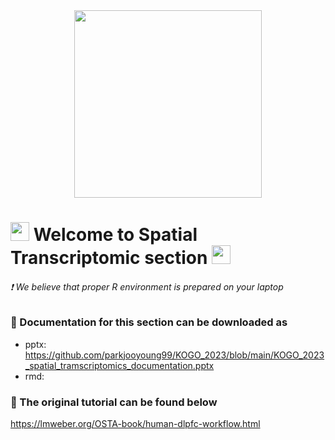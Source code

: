 <div id="header" align="center">
  <img src="https://media.giphy.com/media/VekcnHOwOI5So/giphy.gif" width="300"/>
</div>

<h1>
  <img src="https://media.giphy.com/media/hvRJCLFzcasrR4ia7z/giphy.gif" width="30px"/>
   Welcome to Spatial Transcriptomic section 
  <img src="https://media.giphy.com/media/hvRJCLFzcasrR4ia7z/giphy.gif" width="30px"/>
</h1>

 ###### :exclamation: We believe that proper R environment is prepared on your laptop 





### :open_book: Documentation for this section can be downloaded as
* pptx:  https://github.com/parkjooyoung99/KOGO_2023/blob/main/KOGO_2023_spatial_tramscriptomics_documentation.pptx
* rmd: 

### :open_book: The original tutorial can be found below
https://lmweber.org/OSTA-book/human-dlpfc-workflow.html
